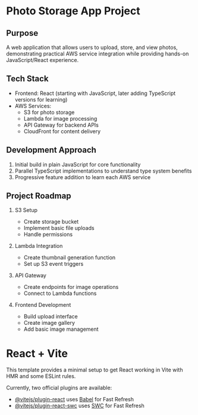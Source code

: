 # Photo Storage App Project

## Purpose
A web application that allows users to upload, store, and view photos, demonstrating practical AWS service integration while providing hands-on JavaScript/React experience.

## Tech Stack
- Frontend: React (starting with JavaScript, later adding TypeScript versions for learning)
- AWS Services:
  - S3 for photo storage
  - Lambda for image processing
  - API Gateway for backend APIs
  - CloudFront for content delivery

## Development Approach
1. Initial build in plain JavaScript for core functionality
2. Parallel TypeScript implementations to understand type system benefits
3. Progressive feature addition to learn each AWS service

## Project Roadmap
1. S3 Setup
   - Create storage bucket
   - Implement basic file uploads
   - Handle permissions

2. Lambda Integration
   - Create thumbnail generation function
   - Set up S3 event triggers

3. API Gateway
   - Create endpoints for image operations
   - Connect to Lambda functions

4. Frontend Development
   - Build upload interface
   - Create image gallery
   - Add basic image management

# React + Vite

This template provides a minimal setup to get React working in Vite with HMR and some ESLint rules.

Currently, two official plugins are available:

- [@vitejs/plugin-react](https://github.com/vitejs/vite-plugin-react/blob/main/packages/plugin-react/README.md) uses [Babel](https://babeljs.io/) for Fast Refresh
- [@vitejs/plugin-react-swc](https://github.com/vitejs/vite-plugin-react-swc) uses [SWC](https://swc.rs/) for Fast Refresh
